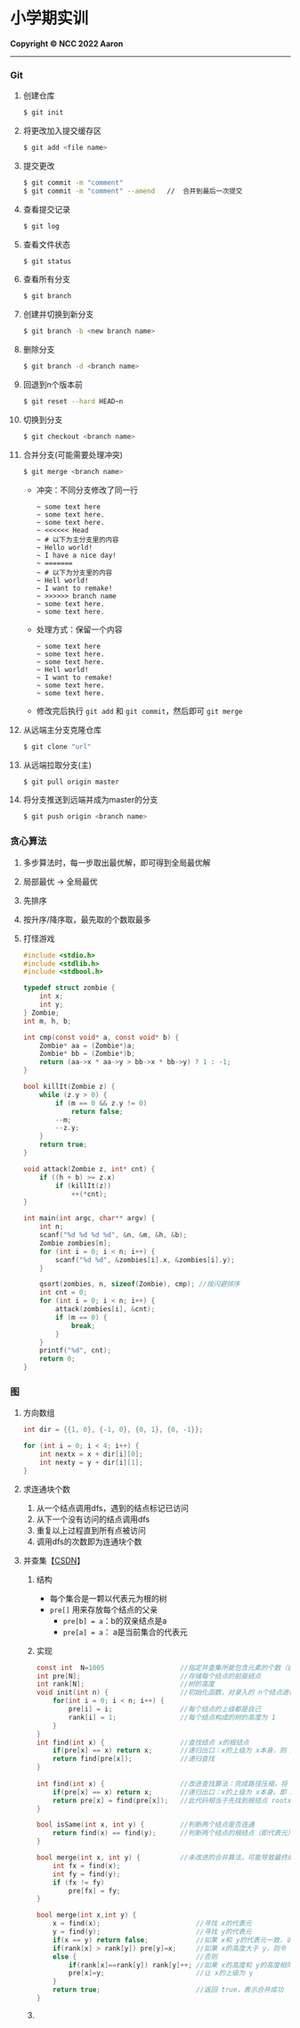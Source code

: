 # 小学期实训

**Copyright :copyright: NCC 2022 Aaron**

------



### Git

1. 创建仓库

    ```bash
    $ git init
    ```

2. 将更改加入提交缓存区

    ```bash
    $ git add <file name> 
    ```

3. 提交更改

    ```bash
    $ git commit -m "comment"				
    $ git commit -m "comment" --amend	//	合并到最后一次提交
    ```

4. 查看提交记录

    ~~~bash
    $ git log
    ~~~

5. 查看文件状态

    ```bash
    $ git status
    ```

6. 查看所有分支

    ```bash
    $ git branch
    ```

7. 创建并切换到新分支

    ~~~bash
    $ git branch -b <new branch name>
    ~~~

8. 删除分支

    ```bash
    $ git branch -d <branch name>
    ```

9. 回退到n个版本前

    ~~~bash
    $ git reset --hard HEAD~n
    ~~~

10. 切换到分支

    ~~~bash
    $ git checkout <branch name>
    ~~~

11. 合并分支(可能需要处理冲突)

    ```bash
    $ git merge <branch name>
    ```

    - 冲突：不同分支修改了同一行

        ~~~shell
        ~ some text here
        ~ some text here.
        ~ some text here.
        ~ <<<<<< Head
        ~ # 以下为主分支里的内容
        ~ Hello world!
        ~ I have a nice day!
        ~ =======
        ~ # 以下为分支里的内容
        ~ Hell world!
        ~ I want to remake!
        ~ >>>>>> branch name
        ~ some text here.
        ~ some text here.
        ~~~

    - 处理方式：保留一个内容

        ```shell
        ~ some text here
        ~ some text here.
        ~ some text here.
        ~ Hell world!
        ~ I want to remake!
        ~ some text here.
        ~ some text here.
        ```

    - 修改完后执行 `git add` 和 `git commit`，然后即可 `git merge`

12. 从远端主分支克隆仓库

    ```bash
    $ git clone "url"
    ```

13. 从远端拉取分支(主)

    ```bash
    $ git pull origin master
    ```

14. 将分支推送到远端并成为master的分支

    ```bash
    $ git push origin <branch name>
    ```



### 贪心算法

1. 多步算法时，每一步取出最优解，即可得到全局最优解

2. 局部最优 -> 全局最优

3. 先排序

4. 按升序/降序取，最先取的个数取最多

5. 打怪游戏

    ```c
    #include <stdio.h>
    #include <stdlib.h>
    #include <stdbool.h>
    
    typedef struct zombie {
        int x;
        int y;
    } Zombie;
    int m, h, b;
    
    int cmp(const void* a, const void* b) {
        Zombie* aa = (Zombie*)a;
        Zombie* bb = (Zombie*)b;
        return (aa->x * aa->y > bb->x * bb->y) ? 1 : -1;
    }
    
    bool killIt(Zombie z) {
        while (z.y > 0) {
            if (m == 0 && z.y != 0)
                return false;
            --m;
            --z.y;
        }
        return true;
    }
    
    void attack(Zombie z, int* cnt) {
        if ((h + b) >= z.x)
            if (killIt(z))
                ++(*cnt);
    }
    
    int main(int argc, char** argv) {
        int n;
        scanf("%d %d %d %d", &n, &m, &h, &b);
        Zombie zombies[n];
        for (int i = 0; i < n; i++) {
            scanf("%d %d", &zombies[i].x, &zombies[i].y);
        }
    
        qsort(zombies, n, sizeof(Zombie), cmp); //按闪避排序
        int cnt = 0;
        for (int i = 0; i < n; i++) {
            attack(zombies[i], &cnt);
            if (m == 0) {
                break;
            }
        }
        printf("%d", cnt);
        return 0;
    }
    ```



### 图

1. 方向数组

    ```c
    int dir = {{1, 0}, {-1, 0}, {0, 1}, {0, -1}};
    
    for (int i = 0; i < 4; i++) {
        int nextx = x + dir[i][0];
        int nexty = y + dir[i][1];
    }
    ```

2. 求连通块个数

    1. 从一个结点调用dfs，遇到的结点标记已访问
    2. 从下一个没有访问的结点调用dfs
    3. 重复以上过程直到所有点被访问
    4. 调用dfs的次数即为连通块个数

3. 并查集【[CSDN](https://blog.csdn.net/the_ZED/article/details/105126583?ops_request_misc=%257B%2522request%255Fid%2522%253A%2522165735179016780366596299%2522%252C%2522scm%2522%253A%252220140713.130102334..%2522%257D&request_id=165735179016780366596299&biz_id=0&utm_medium=distribute.pc_search_result.none-task-blog-2~all~top_positive~default-1-105126583-null-null.142^v32^new_blog_fixed_pos,185^v2^control&utm_term=%E5%B9%B6%E6%9F%A5%E9%9B%86&spm=1018.2226.3001.4187)】

    1. 结构

        - 每个集合是一颗以代表元为根的树
        - `pre[]` 用来存放每个结点的父亲
            - `pre[b] = a`：b的双亲结点是a
            - `pre[a] = a`： a是当前集合的代表元

    2. 实现

        ```c
        const int  N=1005					//指定并查集所能包含元素的个数（由题意决定）
        int pre[N];     					//存储每个结点的前驱结点 
        int rank[N];    					//树的高度 
        void init(int n) {    				//初始化函数，对录入的 n个结点进行初始化 
            for(int i = 0; i < n; i++) {
                pre[i] = i;     			//每个结点的上级都是自己 
                rank[i] = 1;    			//每个结点构成的树的高度为 1 
            } 
        }
        int find(int x) {    	 		    //查找结点 x的根结点 
            if(pre[x] == x) return x;  		//递归出口：x的上级为 x本身，则 x为根结点 
            return find(pre[x]); 			//递归查找 
        } 
         
        int find(int x) {    				//改进查找算法：完成路径压缩，将 x的上级直接变为根结点，那么树的高度就会大大降低 
            if(pre[x] == x) return x;		//递归出口：x的上级为 x本身，即 x为根结点 
            return pre[x] = find(pre[x]);   //此代码相当于先找到根结点 rootx，然后 pre[x]=rootx 
        } 
        
        bool isSame(int x, int y) {    		//判断两个结点是否连通 
            return find(x) == find(y);  	//判断两个结点的根结点（即代表元）是否相同 
        }
        
        bool merge(int x, int y) {			//未改进的合并算法，可能导致最终成为单根树，进而性能下降
            int fx = find(x);
            int fy = find(y);
            if (fx != fy) 
                pre[fx] = fy;
        }
        
        bool merge(int x,int y) {
            x = find(x);						//寻找 x的代表元
            y = find(y);						//寻找 y的代表元
            if(x == y) return false;			//如果 x和 y的代表元一致，说明他们共属同一集合，则不需要合并，返回 false，表示合并失败；否则，执行下面的逻辑
            if(rank[x] > rank[y]) pre[y]=x;		//如果 x的高度大于 y，则令 y的上级为 x
            else {								//否则
                if(rank[x]==rank[y]) rank[y]++;	//如果 x的高度和 y的高度相同，则令 y的高度加1
                pre[x]=y;						//让 x的上级为 y
        	}
        	return true;						//返回 true，表示合并成功
        }
        
        ```

    3. 

